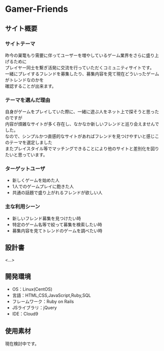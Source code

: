 # Gamer-Friends

## サイト概要
### サイトテーマ
昨今の巣篭もり需要に伴ってユーザーを増やしているゲーム業界をさらに盛り上げるために<br>
プレイヤー同士を繋ぎ活発に交流を行っていただくコミュニティサイトです。<br>
一緒にプレイするフレンドを募集したり、募集内容を見て現在どういったゲームがトレンドなのかを<br>
確認することが出来ます。

### テーマを選んだ理由
自身がゲームをプレイしていた際に、一緒に遊ぶ人をネット上で探そうと思ったのですが<br>
内容が煩雑なサイトが多く存在し、なかなか新しいフレンドと巡り会えませんでした。<br>
なので、シンプルかつ直感的なサイトがあればフレンドを見つけやすいと感じこのテーマを選定しました<br>
またプレイスタイル等でマッチングできることにより他のサイトと差別化を図りたいと思っています。

### ターゲットユーザ
- 新しくゲームを始めた人
- 1人でのゲームプレイに飽きた人
- 共通の話題で盛り上がれるフレンドが欲しい人

### 主な利用シーン
- 新しいフレンド募集を見つけたい時
- 特定のゲーム名等で絞って募集を検索したい時
- 募集内容を見てトレンドのゲームを調べたい時

## 設計書
<...>

## 開発環境
- OS：Linux(CentOS)
- 言語：HTML,CSS,JavaScript,Ruby,SQL
- フレームワーク：Ruby on Rails
- JSライブラリ：jQuery
- IDE：Cloud9

## 使用素材
現在検討中です。